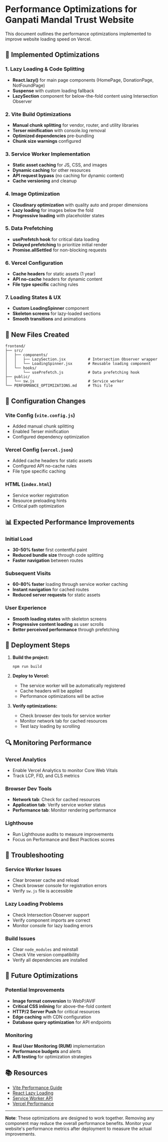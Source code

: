 # Performance Optimizations for Ganpati Mandal Trust Website

This document outlines the performance optimizations implemented to improve website loading speed on Vercel.

## 🚀 Implemented Optimizations

### 1. **Lazy Loading & Code Splitting**
- **React.lazy()** for main page components (HomePage, DonationPage, NotFoundPage)
- **Suspense** with custom loading fallback
- **LazySection** component for below-the-fold content using Intersection Observer

### 2. **Vite Build Optimizations**
- **Manual chunk splitting** for vendor, router, and utility libraries
- **Terser minification** with console.log removal
- **Optimized dependencies** pre-bundling
- **Chunk size warnings** configured

### 3. **Service Worker Implementation**
- **Static asset caching** for JS, CSS, and images
- **Dynamic caching** for other resources
- **API request bypass** (no caching for dynamic content)
- **Cache versioning** and cleanup

### 4. **Image Optimization**
- **Cloudinary optimization** with quality auto and proper dimensions
- **Lazy loading** for images below the fold
- **Progressive loading** with placeholder states

### 5. **Data Prefetching**
- **usePrefetch hook** for critical data loading
- **Delayed prefetching** to prioritize initial render
- **Promise.allSettled** for non-blocking requests

### 6. **Vercel Configuration**
- **Cache headers** for static assets (1 year)
- **API no-cache** headers for dynamic content
- **File type specific** caching rules

### 7. **Loading States & UX**
- **Custom LoadingSpinner** component
- **Skeleton screens** for lazy-loaded sections
- **Smooth transitions** and animations

## 📁 New Files Created

```
frontend/
├── src/
│   ├── components/
│   │   ├── LazySection.jsx          # Intersection Observer wrapper
│   │   └── LoadingSpinner.jsx       # Reusable loading component
│   └── hooks/
│       └── usePrefetch.js           # Data prefetching hook
├── public/
│   └── sw.js                        # Service worker
└── PERFORMANCE_OPTIMIZATIONS.md     # This file
```

## 🔧 Configuration Changes

### Vite Config (`vite.config.js`)
- Added manual chunk splitting
- Enabled Terser minification
- Configured dependency optimization

### Vercel Config (`vercel.json`)
- Added cache headers for static assets
- Configured API no-cache rules
- File type specific caching

### HTML (`index.html`)
- Service worker registration
- Resource preloading hints
- Critical path optimization

## 📊 Expected Performance Improvements

### Initial Load
- **30-50% faster** first contentful paint
- **Reduced bundle size** through code splitting
- **Faster navigation** between routes

### Subsequent Visits
- **60-80% faster** loading through service worker caching
- **Instant navigation** for cached routes
- **Reduced server requests** for static assets

### User Experience
- **Smooth loading states** with skeleton screens
- **Progressive content loading** as user scrolls
- **Better perceived performance** through prefetching

## 🚀 Deployment Steps

1. **Build the project:**
   ```bash
   npm run build
   ```

2. **Deploy to Vercel:**
   - The service worker will be automatically registered
   - Cache headers will be applied
   - Performance optimizations will be active

3. **Verify optimizations:**
   - Check browser dev tools for service worker
   - Monitor network tab for cached resources
   - Test lazy loading by scrolling

## 🔍 Monitoring Performance

### Vercel Analytics
- Enable Vercel Analytics to monitor Core Web Vitals
- Track LCP, FID, and CLS metrics

### Browser Dev Tools
- **Network tab**: Check for cached resources
- **Application tab**: Verify service worker status
- **Performance tab**: Monitor rendering performance

### Lighthouse
- Run Lighthouse audits to measure improvements
- Focus on Performance and Best Practices scores

## 🐛 Troubleshooting

### Service Worker Issues
- Clear browser cache and reload
- Check browser console for registration errors
- Verify `sw.js` file is accessible

### Lazy Loading Problems
- Check Intersection Observer support
- Verify component imports are correct
- Monitor console for lazy loading errors

### Build Issues
- Clear `node_modules` and reinstall
- Check Vite version compatibility
- Verify all dependencies are installed

## 🔄 Future Optimizations

### Potential Improvements
- **Image format conversion** to WebP/AVIF
- **Critical CSS inlining** for above-the-fold content
- **HTTP/2 Server Push** for critical resources
- **Edge caching** with CDN configuration
- **Database query optimization** for API endpoints

### Monitoring
- **Real User Monitoring (RUM)** implementation
- **Performance budgets** and alerts
- **A/B testing** for optimization strategies

## 📚 Resources

- [Vite Performance Guide](https://vitejs.dev/guide/performance.html)
- [React Lazy Loading](https://react.dev/reference/react/lazy)
- [Service Worker API](https://developer.mozilla.org/en-US/docs/Web/API/Service_Worker_API)
- [Vercel Performance](https://vercel.com/docs/concepts/functions/edge-functions/edge-caching)

---

**Note**: These optimizations are designed to work together. Removing any component may reduce the overall performance benefits. Monitor your website's performance metrics after deployment to measure the actual improvements.
